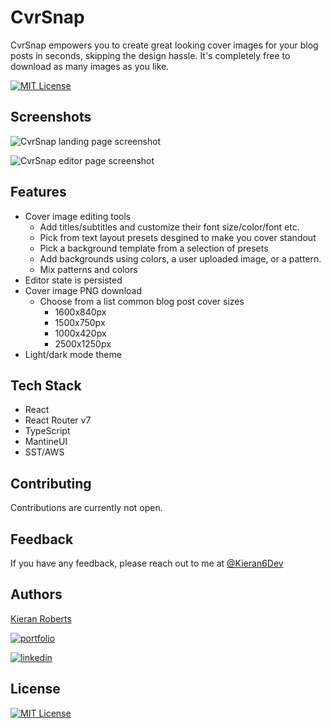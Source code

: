 # CvrSnap

CvrSnap empowers you to create great looking cover images for your blog posts in seconds, skipping the design hassle. It's completely free to download as many images as you like.

[![MIT License](https://img.shields.io/badge/License-MIT-green.svg)](https://choosealicense.com/licenses/mit/)

## Screenshots

![CvrSnap landing page screenshot](https://github.com/user-attachments/assets/22ce296f-187e-4dd1-b51d-4413ba9bb204)

![CvrSnap editor page screenshot](https://github.com/user-attachments/assets/03c0492c-c468-48a9-8c0b-7f549abf6bf1)

## Features

- Cover image editing tools
  - Add titles/subtitles and customize their font size/color/font etc.
  - Pick from text layout presets desgined to make you cover standout
  - Pick a background template from a selection of presets
  - Add backgrounds using colors, a user uploaded image, or a pattern.
  - Mix patterns and colors
- Editor state is persisted
- Cover image PNG download
  - Choose from a list common blog post cover sizes
    - 1600x840px
    - 1500x750px
    - 1000x420px
    - 2500x1250px
- Light/dark mode theme

## Tech Stack

- React
- React Router v7
- TypeScript
- MantineUI
- SST/AWS

## Contributing

Contributions are currently not open.

## Feedback

If you have any feedback, please reach out to me at [@Kieran6Dev](https://x.com/Kieran6dev)

## Authors

[Kieran Roberts](https://www.github.com/kieran6roberts)

[![portfolio](https://img.shields.io/badge/my_portfolio-000?style=for-the-badge&logo=ko-fi&logoColor=white)](https://kieranroberts.dev)

[![linkedin](https://img.shields.io/badge/linkedin-0A66C2?style=for-the-badge&logo=linkedin&logoColor=white)](https://www.linkedin.com/in/kieran6roberts/)

## License

[![MIT License](https://img.shields.io/badge/License-MIT-green.svg)](https://choosealicense.com/licenses/mit/)
